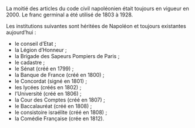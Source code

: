 La moitié des articles du code civil napoléonien était toujours en vigueur en 2000. Le franc germinal a été utilisé de 1803 à 1928.

Les institutions suivantes sont héritées de Napoléon et toujours existantes aujourd’hui :

- le conseil d’Etat ;
- la Légion d’Honneur ;
- la Brigade des Sapeurs Pompiers de Paris ;
- le cadastre ;
- le Sénat (créé en 1799) ;
- la Banque de France (créé en 1800) ;
- le Concordat (signé en 1801) ;
- les lycées (créés en 1802) ;
- l’Université (créé en 1806) ;
- la Cour des Comptes (créé en 1807) ; 
- le Baccalauréat (créé en 1808) ;
- le consistoire israélite (créé en 1808) ;
- la Comédie Française (crée en 1812).